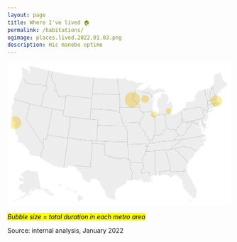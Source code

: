```yaml
---
layout: page
title: Where I've lived 🏠
permalink: /habitations/
ogimage: places.lived.2022.01.03.png
description: Hic manebo optime
---
```

<img src="/assets/og/places.lived.2022.01.03.png">

<i><mark><span class="muted small">Bubble size = total duration in each metro area</span></mark></i>

<span class="muted small">Source: internal analysis, January 2022</span>